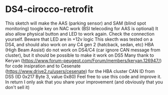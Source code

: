 # DS4-cirocco-retrofit

This sketch will make the AAS (parking sensor) and SAM (blind spot monitoring) toogle key on NAC work (BSI telecoding for AAS is optional)
It also allow physical button and LED to work again. Check the connection yourself. Beware that LED are in +12v logic
This skecth was tested on a DS4, and should also work on any C4 gen 2 (hatcback, sedan, etc)
HBA (High Beam Assist) do not work on DS4/C4 (car ignore CAN message from cluster), but it should be possible to make it work on DS5
Many thank to Keryan (https://www.forum-peugeot.com/Forum/members/keryan.126947/) for code insipration and to Cesenate (https://www.drive2.ru/users/cesenate) for the HBA cluster CAN ID from DS5  (ID 0x217 Byte 3, value 0x80)
Feel free to use this code and improve it. In return I only ask that you share your improvement (and obviously that you don't sell it)
